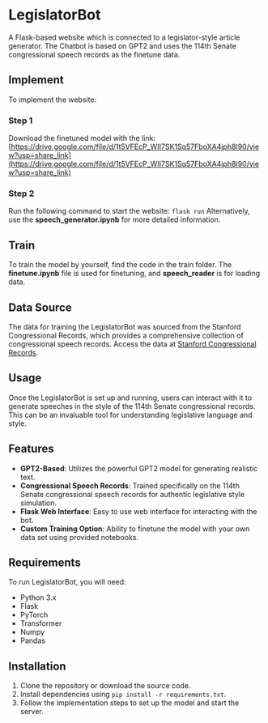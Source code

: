 # LegislatorBot
A Flask-based website which is connected to a legislator-style article generator. The Chatbot is based on GPT2 and uses the 114th Senate congressional speech records as the finetune data.

## Implement
To implement the website:

### Step 1
Download the finetuned model with the link: 
[https://drive.google.com/file/d/1t5VFEcP_WII7SK1Sq57FboXA4jph8I90/view?usp=share_link](https://drive.google.com/file/d/1t5VFEcP_WII7SK1Sq57FboXA4jph8I90/view?usp=share_link)

### Step 2
Run the following command to start the website: `flask run` 
Alternatively, use the **speech_generator.ipynb** for more detailed information.

## Train
To train the model by yourself, find the code in the train folder. The **finetune.ipynb** file is used for finetuning, and **speech_reader** is for loading data.

## Data Source
The data for training the LegislatorBot was sourced from the Stanford Congressional Records, which provides a comprehensive collection of congressional speech records. Access the data at [Stanford Congressional Records](https://data.stanford.edu/congress_text).

## Usage
Once the LegislatorBot is set up and running, users can interact with it to generate speeches in the style of the 114th Senate congressional records. This can be an invaluable tool for understanding legislative language and style.

## Features
- **GPT2-Based**: Utilizes the powerful GPT2 model for generating realistic text.
- **Congressional Speech Records**: Trained specifically on the 114th Senate congressional speech records for authentic legislative style simulation.
- **Flask Web Interface**: Easy to use web interface for interacting with the bot.
- **Custom Training Option**: Ability to finetune the model with your own data set using provided notebooks.

## Requirements
To run LegislatorBot, you will need:
- Python 3.x
- Flask
- PyTorch
- Transformer
- Numpy
- Pandas

## Installation
1. Clone the repository or download the source code.
2. Install dependencies using `pip install -r requirements.txt`.
3. Follow the implementation steps to set up the model and start the server.
